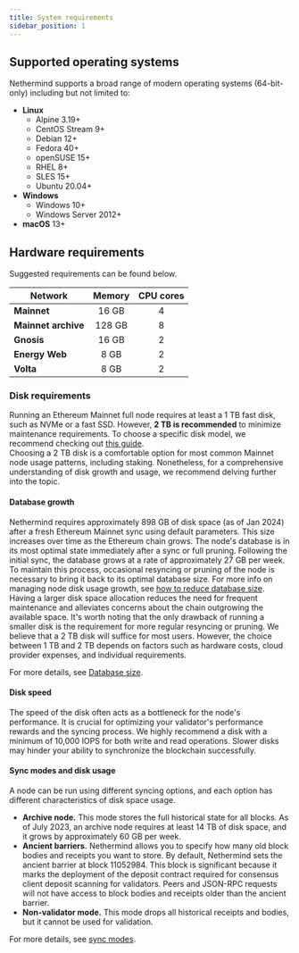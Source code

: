 ```yaml
---
title: System requirements
sidebar_position: 1
---
```


## Supported operating systems

Nethermind supports a broad range of modern operating systems (64-bit-only) including but not limited to:

- **Linux**
	- Alpine 3.19+
	- CentOS Stream 9+
	- Debian 12+
	- Fedora 40+
	- openSUSE 15+
	- RHEL 8+
	- SLES 15+
	- Ubuntu 20.04+
- **Windows**
	- Windows 10+
	- Windows Server 2012+
- **macOS** 13+

## Hardware requirements

Suggested requirements can be found below.

| Network             | Memory | CPU cores |
|---------------------|:------:|:---------:|
| **Mainnet**         | 16 GB  | 4         |
| **Mainnet archive** | 128 GB | 8         |
| **Gnosis**          | 16 GB  | 2         |
| **Energy Web**      | 8 GB   | 2         |
| **Volta**           | 8 GB   | 2         |

### Disk requirements

Running an Ethereum Mainnet full node requires at least a 1 TB fast disk, such as NVMe or a fast SSD. However, **2
TB is recommended** to minimize maintenance requirements. To choose a specific disk model, we recommend
checking out [this guide](https://gist.github.com/yorickdowne/f3a3e79a573bf35767cd002cc977b038#the-good).\
Choosing a 2 TB disk is a comfortable option for most common Mainnet node usage patterns, including staking.
Nonetheless, for a comprehensive understanding of disk growth and usage, we recommend delving further into the topic.

#### Database growth

Nethermind requires approximately 898 GB of disk space (as of Jan 2024) after a fresh Ethereum Mainnet sync using default parameters. This size increases over time as the Ethereum chain grows. The node's database is in its most optimal state immediately after a sync or full pruning. Following the initial sync, the database grows at a rate of approximately 27 GB per week. To maintain this process, occasional resyncing or pruning of the node is necessary to bring it back to its optimal database size. For more info on managing node disk usage growth, see [how to reduce database size](../fundamentals/database.md#reducing-database-size).\
Having a larger disk space allocation reduces the need for frequent maintenance and alleviates concerns about the chain outgrowing the available space. It's worth noting that the only drawback of running a smaller disk is the requirement for more regular resyncing or pruning. We believe that a 2 TB disk will suffice for most users. However, the choice between 1 TB and 2 TB depends on factors such as hardware costs, cloud provider expenses, and individual requirements.

For more details, see [Database size](../fundamentals/database.md#database-size).

#### Disk speed

The speed of the disk often acts as a bottleneck for the node's performance. It is crucial for optimizing your validator's performance rewards and the syncing process. We highly recommend a disk with a minimum of 10,000 IOPS for both write and read operations. Slower disks may hinder your ability to synchronize the blockchain successfully.

#### Sync modes and disk usage

A node can be run using different syncing options, and each option has different characteristics of disk space usage.

- **Archive node.** This mode stores the full historical state for all blocks. As of July 2023, an archive node requires at least 14 TB of disk space, and it grows by approximately 60 GB per week.
- **Ancient barriers.** Nethermind allows you to specify how many old block bodies and receipts you want to store. By default, Nethermind sets the ancient barrier at block 11052984. This block is significant because it marks the deployment of the deposit contract required for consensus client deposit scanning for validators. Peers and JSON-RPC requests will not have access to block bodies and receipts older than the ancient barrier.
- **Non-validator mode.** This mode drops all historical receipts and bodies, but it cannot be used for validation.

For more details, see [sync modes](../fundamentals/sync.md).
